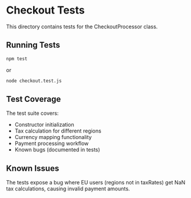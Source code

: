 # Checkout Tests

This directory contains tests for the CheckoutProcessor class.

## Running Tests

```bash
npm test
```

or 

```bash
node checkout.test.js
```

## Test Coverage

The test suite covers:
- Constructor initialization
- Tax calculation for different regions
- Currency mapping functionality  
- Payment processing workflow
- Known bugs (documented in tests)

## Known Issues

The tests expose a bug where EU users (regions not in taxRates) get NaN tax calculations, causing invalid payment amounts.
